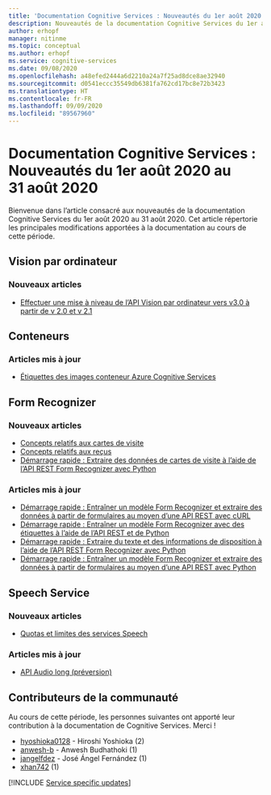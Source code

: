 ```yaml
---
title: 'Documentation Cognitive Services : Nouveautés du 1er août 2020 au 31 août 2020'
description: Nouveautés de la documentation Cognitive Services du 1er août 2020 au 31 août 2020.
author: erhopf
manager: nitinme
ms.topic: conceptual
ms.author: erhopf
ms.service: cognitive-services
ms.date: 09/08/2020
ms.openlocfilehash: a48efed2444a6d2210a24a7f25ad8dce8ae32940
ms.sourcegitcommit: d0541eccc35549db6381fa762cd17bc8e72b3423
ms.translationtype: HT
ms.contentlocale: fr-FR
ms.lasthandoff: 09/09/2020
ms.locfileid: "89567960"
---
```

# <a name="cognitive-services-docs-whats-new-for-august-1-2020---august-31-2020"></a>Documentation Cognitive Services : Nouveautés du 1er août 2020 au 31 août 2020

Bienvenue dans l’article consacré aux nouveautés de la documentation Cognitive Services du 1er août 2020 au 31 août 2020. Cet article répertorie les principales modifications apportées à la documentation au cours de cette période.

## <a name="computer-vision"></a>Vision par ordinateur

### <a name="new-articles"></a>Nouveaux articles

- [Effectuer une mise à niveau de l’API Vision par ordinateur vers v3.0 à partir de v 2.0 et v 2.1](/azure/cognitive-services/computer-vision/upgrade-api-versions)

## <a name="containers"></a>Conteneurs

### <a name="updated-articles"></a>Articles mis à jour

- [Étiquettes des images conteneur Azure Cognitive Services](/azure/cognitive-services/containers/container-image-tags)

## <a name="form-recognizer"></a>Form Recognizer

### <a name="new-articles"></a>Nouveaux articles

- [Concepts relatifs aux cartes de visite](/azure/cognitive-services/form-recognizer/concept-business-cards)
- [Concepts relatifs aux reçus](/azure/cognitive-services/form-recognizer/concept-receipts)
- [Démarrage rapide : Extraire des données de cartes de visite à l’aide de l’API REST Form Recognizer avec Python](/azure/cognitive-services/form-recognizer/quickstarts/python-business-cards)

### <a name="updated-articles"></a>Articles mis à jour

- [Démarrage rapide : Entraîner un modèle Form Recognizer et extraire des données à partir de formulaires au moyen d’une API REST avec cURL](/azure/cognitive-services/form-recognizer/quickstarts/curl-train-extract)
- [Démarrage rapide : Entraîner un modèle Form Recognizer avec des étiquettes à l’aide de l’API REST et de Python](/azure/cognitive-services/form-recognizer/quickstarts/python-labeled-data)
- [Démarrage rapide : Extraire du texte et des informations de disposition à l’aide de l’API REST Form Recognizer avec Python](/azure/cognitive-services/form-recognizer/quickstarts/python-layout)
- [Démarrage rapide : Entraîner un modèle Form Recognizer et extraire des données à partir de formulaires au moyen d’une API REST avec Python](/azure/cognitive-services/form-recognizer/quickstarts/python-train-extract)

## <a name="speech-service"></a>Speech Service

### <a name="new-articles"></a>Nouveaux articles

- [Quotas et limites des services Speech](/azure/cognitive-services/speech-service/speech-services-quotas-and-limits)

### <a name="updated-articles"></a>Articles mis à jour

- [API Audio long (préversion)](/azure/cognitive-services/speech-service/long-audio-api)

## <a name="community-contributors"></a>Contributeurs de la communauté

Au cours de cette période, les personnes suivantes ont apporté leur contribution à la documentation de Cognitive Services. Merci ! 

- [hyoshioka0128](https://github.com/hyoshioka0128) - Hiroshi Yoshioka (2)
- [anwesh-b](https://github.com/anwesh-b) - Anwesh Budhathoki (1)
- [jangelfdez](https://github.com/jangelfdez) - José Ángel Fernández (1)
- [xhan742](https://github.com/xhan742) (1)

[!INCLUDE [Service specific updates](./includes/service-specific-updates.md)]